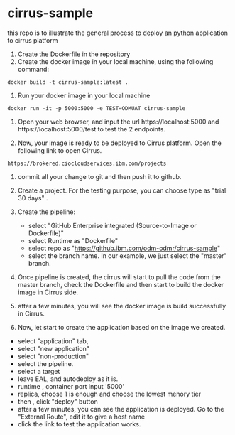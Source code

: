 # cirrus-sample
this repo is to illustrate the general process to deploy an python application to cirrus platform


1. Create the Dockerfile in the repository  
2. Create the docker image in your local machine, using the following command:   
```
docker build -t cirrus-sample:latest .

```
1. Run your docker image in your local machine   
```
docker run -it -p 5000:5000 -e TEST=ODMUAT cirrus-sample
```

1. Open your web browser, and input the url https://localhost:5000  and https://localhost:5000/test to test the 2 endpoints.   

1. Now, your image is ready to be deployed to Cirrus platform. Open the following link to open Cirrus.   
```
https://brokered.ciocloudservices.ibm.com/projects
```
1. commit all your change to git and then push it to github.
1. Create a project. For the testing purpose, you can choose type as "trial 30 days" . 
1. Create the pipeline: 
   +  select "GitHub Enterprise integrated (Source-to-Image or Dockerfile)"
   +  select Runtime as "Dockerfile"
   +  select repo as "https://github.ibm.com/odm-odmr/cirrus-sample"
   +  select the branch name. In our example, we just select the "master" branch.

1. Once pipeline is created, the cirrus will start to pull the code from the master branch, check the Dockerfile and then start to build the docker image in Cirrus side. 

1. after a few minutes, you will see the docker image is build successfully in Cirrus. 
1. Now, let start to create the application based on the image we created. 
  + select "application" tab, 
  + select "new application"
  + select "non-production"
  + select the pipeline. 
  + select a target
  + leave EAL, and autodeploy as it is. 
  + runtime , container port input '5000'
  + replica, choose 1 is enough and choose the lowest menory tier
  + then , click "deploy" button
  + after a few minutes, you can see the application is deployed. Go to the "External Route", edit it to give a host name
  + click the link to test the application works. 

